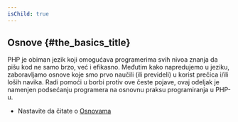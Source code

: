 ```yaml
---
isChild: true
---
```


## Osnove {#the_basics_title}

PHP je obiman jezik koji omogućava programerima svih nivoa znanja da pišu kod ne samo brzo, već i efikasno.
Međutim kako napredujemo u jeziku, zaboravljamo osnove koje smo prvo naučili (ili prevideli) u korist prečica i/ili loših
navika. Radi pomoći u borbi protiv ove česte pojave, ovaj odeljak je namenjen podsećanju programera na osnovnu praksu
programiranja u PHP-u.

* Nastavite da čitate o [Osnovama](/pages/The-Basics.html)
